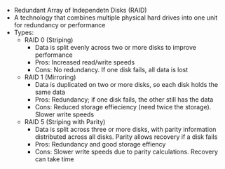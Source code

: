 - Redundant Array of Independetn Disks (RAID)
- A technology that combines multiple physical hard drives into one unit for redundancy or performance
- Types:
	- RAID 0 (Striping)
		- Data is split evenly across two or more disks to improve performance
		- Pros: Increased read/write speeds
		- Cons: No redundancy. If one disk fails, all data is lost
	- RAID 1 (Mirroring)
		- Data is duplicated on two or more disks, so each disk holds the same data
		- Pros: Redundancy; if one disk fails, the other still has the data
		- Cons: Reduced storage effieciency (need twice the storage). Slower write speeds
	- RAID 5 (Striping with Parity)
		- Data is split across three or more disks, with parity information distributed across all disks. Parity allows recovery if a disk fails
		- Pros: Redundancy and good storage effiency
		- Cons: Slower write speeds due to parity calculations. Recovery can take time